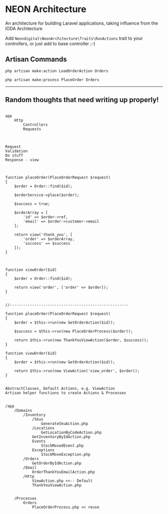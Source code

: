 # NEON Architecture
An architecture for building Laravel applications, taking influence from the IODA Architecture


Add `Neondigital\NeonArchitecture\Traits\RunActions` trait to your controllers, or just add to base controller ;-)

## Artisan Commands

```
php artisan make:action LoadOrderAction Orders

php artisan make:process PlaceOrder Orders
```

---

## Random thoughts that need writing up properly!

```

app
    Http
        Controllers
        Requests



Request
Validation
Do stuff
Response - view



function placeOrder(PlaceOrderRequest $request)
{
    $order = Order::find($id);

    $orderService->place($order);

    $success = true;

    $orderArray = [
        'id' => $order->ref,
        'email' => $order->customer->email
    ];

    return view('thank_you', [
        'order' => $orderArray,
        'success' => $success
    ]);
}



function viewOrder($id)
{
    $order = Order::find($id);

    return view('order', ['order' => $order]);
}


//-----------------------------------------------------

function placeOrder(PlaceOrderRequest $request)
{
    $order = $this->run(new GetOrderAction($id));

    $success = $this->run(new PlaceOrderProcess($order));

    return $this->run(new ThankYouViewAction($order, $success));
}

function viewOrder($id)
{
    $order = $this->run(new GetOrderAction($id));

    return $this->run(new ViewAction('view_order', $order));
}


AbstractClasses, Default Actions, e.g. ViewAction
Artisan helper functions to create Actions & Processes


/app
    /Domains
        /Inventory
            /Skus
                GenerateSkuAction.php
            /Locations
                GetLocationByCodeAction.php
            GetInventoryByIdAction.php
            Events
                StockMovedEvent.php
            Exceptions
                StockMoveException.php
        /Orders
            GetOrderByIdAction.php
        /Email
            OrderThankYouEmailAction.php
        /Http
            ViewAction.php <<-- Default
            ThankYouViewAction.php


    /Processes
        Orders
            PlaceOrderProcess.php << reuse

```